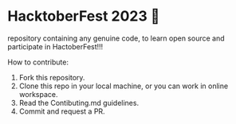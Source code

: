 # HacktoberFest 2023 🎉
repository containing any genuine code, to learn open source and participate in HactoberFest!!!

How to contribute:
1. Fork this repository.
2. Clone this repo in your local machine, or you can work in online workspace.
3. Read the Contibuting.md guidelines.
4. Commit and request a PR.
